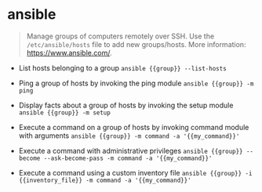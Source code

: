 # ansible
> Manage groups of computers remotely over SSH.
> Use the `/etc/ansible/hosts` file to add new groups/hosts.
> More information: <https://www.ansible.com/>.

- List hosts belonging to a group
`ansible {{group}} --list-hosts`

- Ping a group of hosts by invoking the ping module
`ansible {{group}} -m ping`

- Display facts about a group of hosts by invoking the setup module
`ansible {{group}} -m setup`

- Execute a command on a group of hosts by invoking command module with arguments
`ansible {{group}} -m command -a '{{my_command}}'`

- Execute a command with administrative privileges
`ansible {{group}} --become --ask-become-pass -m command -a '{{my_command}}'`

- Execute a command using a custom inventory file
`ansible {{group}} -i {{inventory_file}} -m command -a '{{my_command}}'`
